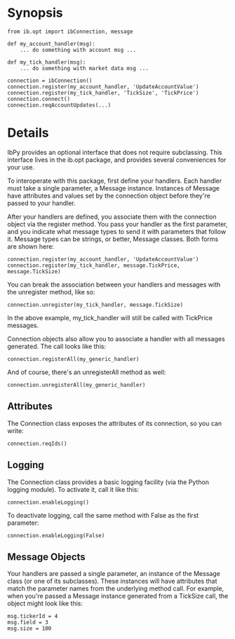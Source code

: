 # Synopsis
    from ib.opt import ibConnection, message
    
    def my_account_handler(msg):
        ... do something with account msg ...
    
    def my_tick_handler(msg):
        ... do something with market data msg ...
    
    connection = ibConnection()
    connection.register(my_account_handler, 'UpdateAccountValue')
    connection.register(my_tick_handler, 'TickSize', 'TickPrice')
    connection.connect()
    connection.reqAccountUpdates(...)

# Details
IbPy provides an optional interface that does not require subclassing. This interface lives in the ib.opt package, and provides several conveniences for your use.

To interoperate with this package, first define your handlers. Each handler must take a single parameter, a Message instance. Instances of Message have attributes and values set by the connection object before they're passed to your handler.

After your handlers are defined, you associate them with the connection object via the register method. You pass your handler as the first parameter, and you indicate what message types to send it with parameters that follow it. Message types can be strings, or better, Message classes. Both forms are shown here:

    connection.register(my_account_handler, 'UpdateAccountValue')
    connection.register(my_tick_handler, message.TickPrice, message.TickSize)

You can break the association between your handlers and messages with the unregister method, like so:

    connection.unregister(my_tick_handler, message.TickSize)

In the above example, my_tick_handler will still be called with TickPrice messages.

Connection objects also allow you to associate a handler with all messages generated. The call looks like this:

    connection.registerAll(my_generic_handler)

And of course, there's an unregisterAll method as well:

    connection.unregisterAll(my_generic_handler)

## Attributes
The Connection class exposes the attributes of its connection, so you can write:

    connection.reqIds()

## Logging
The Connection class provides a basic logging facility (via the Python logging module). To activate it, call it like this:

    connection.enableLogging()

To deactivate logging, call the same method with False as the first parameter:

    connection.enableLogging(False)

## Message Objects
Your handlers are passed a single parameter, an instance of the Message class (or one of its subclasses). These instances will have attributes that match the parameter names from the underlying method call. For example, when you're passed a Message instance generated from a TickSize call, the object might look like this:

    msg.tickerId = 4
    msg.field = 3
    msg.size = 100
